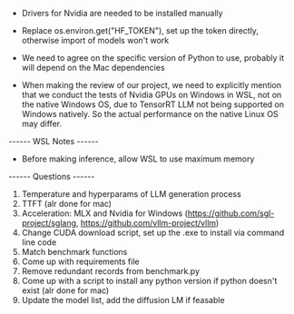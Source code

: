* Drivers for Nvidia are needed to be installed manually

* Replace os.environ.get("HF_TOKEN"), set up the token directly, otherwise import of models won't work

* We need to agree on the specific version of Python to use, probably it will depend on the Mac dependencies

* When making the review of our project, we need to explicitly mention that we conduct the tests of Nvidia GPUs on Windows in WSL, not on the native Windows OS, due to TensorRT LLM not being supported on Windows natively. So the actual performance on the native Linux OS may differ.

------ WSL Notes ------
* Before making inference, allow WSL to use maximum memory

------ Questions ------
1. Temperature and hyperparams of LLM generation process
2. TTFT (alr done for mac)
3. Acceleration: MLX and Nvidia for Windows (https://github.com/sgl-project/sglang, https://github.com/vllm-project/vllm)
4. Change CUDA download script, set up the .exe to install via command line code
5. Match benchmark functions
8. Come up with requirements file
9. Remove redundant records from benchmark.py
10. Come up with a script to install any python version if python doesn't exist (alr done for mac)
11. Update the model list, add the diffusion LM if feasable
